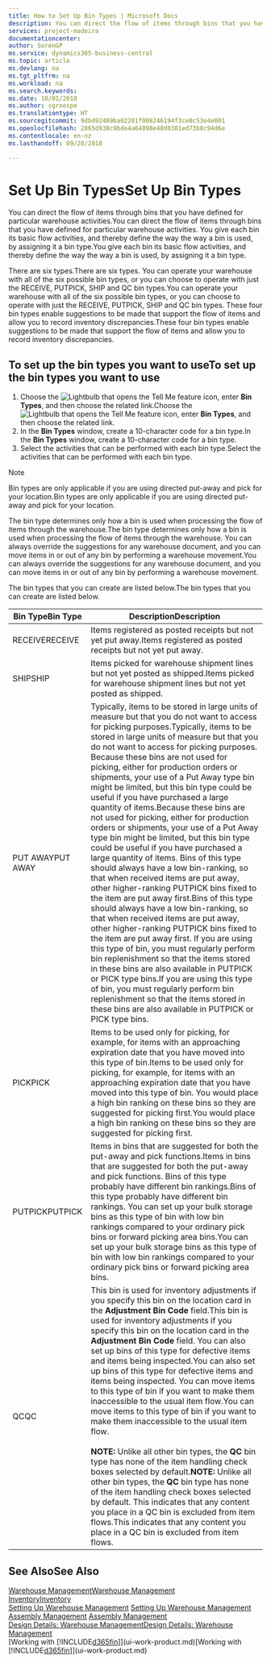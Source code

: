 ```yaml
---
title: How to Set Up Bin Types | Microsoft Docs
description: You can direct the flow of items through bins that you have defined for particular warehouse activities. You give each bin its basic flow activities, and thereby define the way the way a bin is used, by assigning it a bin type.
services: project-madeira
documentationcenter: 
author: SorenGP
ms.service: dynamics365-business-central
ms.topic: article
ms.devlang: na
ms.tgt_pltfrm: na
ms.workload: na
ms.search.keywords: 
ms.date: 10/01/2018
ms.author: sgroespe
ms.translationtype: HT
ms.sourcegitcommit: 9dbd92409ba02281f008246194f3ce0c53e4e001
ms.openlocfilehash: 2865d938c9bde4a64898e48d0381ed73b8c94d6e
ms.contentlocale: en-nz
ms.lasthandoff: 09/28/2018

---
```

# <a name="set-up-bin-types"></a><span data-ttu-id="f814f-104">Set Up Bin Types</span><span class="sxs-lookup"><span data-stu-id="f814f-104">Set Up Bin Types</span></span>
<span data-ttu-id="f814f-105">You can direct the flow of items through bins that you have defined for particular warehouse activities.</span><span class="sxs-lookup"><span data-stu-id="f814f-105">You can direct the flow of items through bins that you have defined for particular warehouse activities.</span></span> <span data-ttu-id="f814f-106">You give each bin its basic flow activities, and thereby define the way the way a bin is used, by assigning it a bin type.</span><span class="sxs-lookup"><span data-stu-id="f814f-106">You give each bin its basic flow activities, and thereby define the way the way a bin is used, by assigning it a bin type.</span></span>  

<span data-ttu-id="f814f-107">There are six types.</span><span class="sxs-lookup"><span data-stu-id="f814f-107">There are six types.</span></span> <span data-ttu-id="f814f-108">You can operate your warehouse with all of the six possible bin types, or you can choose to operate with just the RECEIVE, PUTPICK, SHIP and QC bin types.</span><span class="sxs-lookup"><span data-stu-id="f814f-108">You can operate your warehouse with all of the six possible bin types, or you can choose to operate with just the RECEIVE, PUTPICK, SHIP and QC bin types.</span></span> <span data-ttu-id="f814f-109">These four bin types enable suggestions to be made that support the flow of items and allow you to record inventory discrepancies.</span><span class="sxs-lookup"><span data-stu-id="f814f-109">These four bin types enable suggestions to be made that support the flow of items and allow you to record inventory discrepancies.</span></span>  

## <a name="to-set-up-the-bin-types-you-want-to-use"></a><span data-ttu-id="f814f-110">To set up the bin types you want to use</span><span class="sxs-lookup"><span data-stu-id="f814f-110">To set up the bin types you want to use</span></span>  
1.  <span data-ttu-id="f814f-111">Choose the ![Lightbulb that opens the Tell Me feature](media/ui-search/search_small.png "Tell me what you want to do") icon, enter **Bin Types**, and then choose the related link.</span><span class="sxs-lookup"><span data-stu-id="f814f-111">Choose the ![Lightbulb that opens the Tell Me feature](media/ui-search/search_small.png "Tell me what you want to do") icon, enter **Bin Types**, and then choose the related link.</span></span>  
2.  <span data-ttu-id="f814f-112">In the **Bin Types** window, create a 10-character code for a bin type.</span><span class="sxs-lookup"><span data-stu-id="f814f-112">In the **Bin Types** window, create a 10-character code for a bin type.</span></span>  
3.  <span data-ttu-id="f814f-113">Select the activities that can be performed with each bin type.</span><span class="sxs-lookup"><span data-stu-id="f814f-113">Select the activities that can be performed with each bin type.</span></span>  

> [!NOTE]  
>  <span data-ttu-id="f814f-114">Bin types are only applicable if you are using directed put-away and pick for your location.</span><span class="sxs-lookup"><span data-stu-id="f814f-114">Bin types are only applicable if you are using directed put-away and pick for your location.</span></span>  

<span data-ttu-id="f814f-115">The bin type determines only how a bin is used when processing the flow of items through the warehouse.</span><span class="sxs-lookup"><span data-stu-id="f814f-115">The bin type determines only how a bin is used when processing the flow of items through the warehouse.</span></span> <span data-ttu-id="f814f-116">You can always override the suggestions for any warehouse document, and you can move items in or out of any bin by performing a warehouse movement.</span><span class="sxs-lookup"><span data-stu-id="f814f-116">You can always override the suggestions for any warehouse document, and you can move items in or out of any bin by performing a warehouse movement.</span></span>  

<span data-ttu-id="f814f-117">The bin types that you can create are listed below.</span><span class="sxs-lookup"><span data-stu-id="f814f-117">The bin types that you can create are listed below.</span></span>  

|<span data-ttu-id="f814f-118">Bin Type</span><span class="sxs-lookup"><span data-stu-id="f814f-118">Bin Type</span></span>|<span data-ttu-id="f814f-119">Description</span><span class="sxs-lookup"><span data-stu-id="f814f-119">Description</span></span>|  
|------------------|---------------------------------------|  
|<span data-ttu-id="f814f-120">RECEIVE</span><span class="sxs-lookup"><span data-stu-id="f814f-120">RECEIVE</span></span>|<span data-ttu-id="f814f-121">Items registered as posted receipts but not yet put away.</span><span class="sxs-lookup"><span data-stu-id="f814f-121">Items registered as posted receipts but not yet put away.</span></span>|  
|<span data-ttu-id="f814f-122">SHIP</span><span class="sxs-lookup"><span data-stu-id="f814f-122">SHIP</span></span>|<span data-ttu-id="f814f-123">Items picked for warehouse shipment lines but not yet posted as shipped.</span><span class="sxs-lookup"><span data-stu-id="f814f-123">Items picked for warehouse shipment lines but not yet posted as shipped.</span></span>|  
|<span data-ttu-id="f814f-124">PUT AWAY</span><span class="sxs-lookup"><span data-stu-id="f814f-124">PUT AWAY</span></span>|<span data-ttu-id="f814f-125">Typically, items to be stored in large units of measure but that you do not want to access for picking purposes.</span><span class="sxs-lookup"><span data-stu-id="f814f-125">Typically, items to be stored in large units of measure but that you do not want to access for picking purposes.</span></span> <span data-ttu-id="f814f-126">Because these bins are not used for picking, either for production orders or shipments, your use of a Put Away type bin might be limited, but this bin type could be useful if you have purchased a large quantity of items.</span><span class="sxs-lookup"><span data-stu-id="f814f-126">Because these bins are not used for picking, either for production orders or shipments, your use of a Put Away type bin might be limited, but this bin type could be useful if you have purchased a large quantity of items.</span></span> <span data-ttu-id="f814f-127">Bins of this type should always have a low bin-ranking, so that when received items are put away, other higher-ranking PUTPICK bins fixed to the item are put away first.</span><span class="sxs-lookup"><span data-stu-id="f814f-127">Bins of this type should always have a low bin-ranking, so that when received items are put away, other higher-ranking PUTPICK bins fixed to the item are put away first.</span></span> <span data-ttu-id="f814f-128">If you are using this type of bin, you must regularly perform bin replenishment so that the items stored in these bins are also available in PUTPICK or PICK type bins.</span><span class="sxs-lookup"><span data-stu-id="f814f-128">If you are using this type of bin, you must regularly perform bin replenishment so that the items stored in these bins are also available in PUTPICK or PICK type bins.</span></span>|  
|<span data-ttu-id="f814f-129">PICK</span><span class="sxs-lookup"><span data-stu-id="f814f-129">PICK</span></span>|<span data-ttu-id="f814f-130">Items to be used only for picking, for example, for items with an approaching expiration date that you have moved into this type of bin.</span><span class="sxs-lookup"><span data-stu-id="f814f-130">Items to be used only for picking, for example, for items with an approaching expiration date that you have moved into this type of bin.</span></span> <span data-ttu-id="f814f-131">You would place a high bin ranking on these bins so they are suggested for picking first.</span><span class="sxs-lookup"><span data-stu-id="f814f-131">You would place a high bin ranking on these bins so they are suggested for picking first.</span></span>|  
|<span data-ttu-id="f814f-132">PUTPICK</span><span class="sxs-lookup"><span data-stu-id="f814f-132">PUTPICK</span></span>|<span data-ttu-id="f814f-133">Items in bins that are suggested for both the put-away and pick functions.</span><span class="sxs-lookup"><span data-stu-id="f814f-133">Items in bins that are suggested for both the put-away and pick functions.</span></span> <span data-ttu-id="f814f-134">Bins of this type probably have different bin rankings.</span><span class="sxs-lookup"><span data-stu-id="f814f-134">Bins of this type probably have different bin rankings.</span></span> <span data-ttu-id="f814f-135">You can set up your bulk storage bins as this type of bin with low bin rankings compared to your ordinary pick bins or forward picking area bins.</span><span class="sxs-lookup"><span data-stu-id="f814f-135">You can set up your bulk storage bins as this type of bin with low bin rankings compared to your ordinary pick bins or forward picking area bins.</span></span>|  
|<span data-ttu-id="f814f-136">QC</span><span class="sxs-lookup"><span data-stu-id="f814f-136">QC</span></span>|<span data-ttu-id="f814f-137">This bin is used for inventory adjustments if you specify this bin on the location card in the **Adjustment Bin Code** field.</span><span class="sxs-lookup"><span data-stu-id="f814f-137">This bin is used for inventory adjustments if you specify this bin on the location card in the **Adjustment Bin Code** field.</span></span> <span data-ttu-id="f814f-138">You can also set up bins of this type for defective items and items being inspected.</span><span class="sxs-lookup"><span data-stu-id="f814f-138">You can also set up bins of this type for defective items and items being inspected.</span></span> <span data-ttu-id="f814f-139">You can move items to this type of bin if you want to make them inaccessible to the usual item flow.</span><span class="sxs-lookup"><span data-stu-id="f814f-139">You can move items to this type of bin if you want to make them inaccessible to the usual item flow.</span></span><br /><br /> <span data-ttu-id="f814f-140">**NOTE:** Unlike all other bin types, the **QC** bin type has none of the item handling check boxes selected by default.</span><span class="sxs-lookup"><span data-stu-id="f814f-140">**NOTE:** Unlike all other bin types, the **QC** bin type has none of the item handling check boxes selected by default.</span></span> <span data-ttu-id="f814f-141">This indicates that any content you place in a QC bin is excluded from item flows.</span><span class="sxs-lookup"><span data-stu-id="f814f-141">This indicates that any content you place in a QC bin is excluded from item flows.</span></span>|  

## <a name="see-also"></a><span data-ttu-id="f814f-142">See Also</span><span class="sxs-lookup"><span data-stu-id="f814f-142">See Also</span></span>
[<span data-ttu-id="f814f-143">Warehouse Management</span><span class="sxs-lookup"><span data-stu-id="f814f-143">Warehouse Management</span></span>](warehouse-manage-warehouse.md)  
[<span data-ttu-id="f814f-144">Inventory</span><span class="sxs-lookup"><span data-stu-id="f814f-144">Inventory</span></span>](inventory-manage-inventory.md)  
<span data-ttu-id="f814f-145">[Setting Up Warehouse Management](warehouse-setup-warehouse.md)   </span><span class="sxs-lookup"><span data-stu-id="f814f-145">[Setting Up Warehouse Management](warehouse-setup-warehouse.md)   </span></span>  
<span data-ttu-id="f814f-146">[Assembly Management](assembly-assemble-items.md)  </span><span class="sxs-lookup"><span data-stu-id="f814f-146">[Assembly Management](assembly-assemble-items.md)  </span></span>  
[<span data-ttu-id="f814f-147">Design Details: Warehouse Management</span><span class="sxs-lookup"><span data-stu-id="f814f-147">Design Details: Warehouse Management</span></span>](design-details-warehouse-management.md)  
<span data-ttu-id="f814f-148">[Working with [!INCLUDE[d365fin](includes/d365fin_md.md)]](ui-work-product.md)</span><span class="sxs-lookup"><span data-stu-id="f814f-148">[Working with [!INCLUDE[d365fin](includes/d365fin_md.md)]](ui-work-product.md)</span></span>

